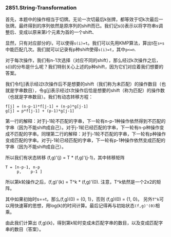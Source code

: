 ### 2851.String-Transformation

首先，本题中的操作相当于切牌。无论一次切最后k张牌，都等效于切k次最后一张牌。最终得到的序列依然是原序列的shift而已。我们记s(i)表示以将字符串s调整后、变成以原来第i个元素为首的一个shift、

显然，只有对应部分的i，可以使得`s(i)=t`。我们可以先用KMP算法，算出t在`s+s`中能匹配几次。我们就可以记录有p种shift使得`s(i)=t`，其中`p<=n`.

对于每次操作，我们有n-1次选择（对应不同的shift），那么经过k次操作之后，s(i)的分布是什么呢？我们特别关心上述的p种shift，因为它们对应着我们想要的答案。

我们令f[j]表示经过t次操作后不是想要的shift（我们称为未匹配）的操作数目（也就是字串数目），令g[j]表示经过t次操作后恰是想要的shift（称为匹配）的操作数（也就是字串数目）。我们有动态转移方程：
```
f[j] = (n-p-1)*f[j-1] + (n-p)*g[j-1]
g[j] = p*f[j-1] + (p-1)*g[j-1]
```
第一行的解释：对于j-1轮不匹配的字串，下一轮有n-p-1种操作依然得到不匹配的字串（因为不能shift成自己）。对于j-1轮已经匹配的字串，下一轮有n-p种操作变成不匹配的字串。同理第二行的解释：对于j-1轮不匹配的字串，下一轮有p种操作变成匹配的字串。对于j-1轮已经匹配的字串，下一轮有p-1种操作依然变成匹配的字串（因为不能shift成自己）。

所以我们有状态转移 (f,g)'(j)  = T * (f,g)'(j-1)，其中转移矩阵
```
T = [n-p-1, n-p
     p,    p-1 ]
```
所以第k轮操作之后，(f,g)'(k)  = T^k * (f,g)'(0). 注意，T^k依然是一个2x2的矩阵。

其中如果初始时s==t，那么(f,g)(0) = {0, 1}，否则 (f,g)(0) = {1, 0}。 另外`T^k`可以用快速幂的思想，用log(k)的时间计算。最后记得再与初始状态`(f,g)'(0)`相乘。

由此我们计算出 (f,g)(k)，得到第k轮时变成未匹配字串的数目，以及变成匹配字串的数目（答案）。

